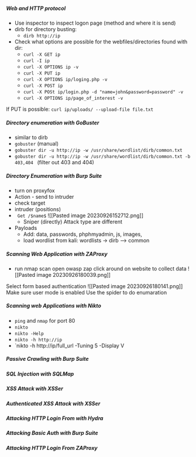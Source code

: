 
##### Web and HTTP protocol 

- Use inspector to inspect logon page (method and where it is send)
- dirb for directory busting:
	- `dirb http://ip `
- Check what options are possible for the webfiles/directories found with dir: 
	- `curl -X GET ip `
	- `curl -I ip `
	- `curl -X OPTIONS ip -v`
	- `curl -X PUT ip `
	- `curl -X OPTIONS ip/loging.php -v `
	- `curl -X POST ip `
	- `curl -X POSt ip/login.php -d "name=john&password=password" -v` 
	- `curl -X OPTIONS ip/page_of_interest -v `

If PUT is possible: `curl ip/uploads/ --upload-file file.txt`


##### Directory enumeration with GoBuster 


- similar to dirb 
- `gobuster`  (manual)
- `gobuster dir -u http://ip -w /usr/share/wordlist/dirb/common.txt `
- `gobuster dir -u http://ip -w /usr/share/wordlist/dirb/common.txt -b 403,404 ` (filter out 403 and 404)





##### Directory Enumeration with Burp Suite 

- turn on proxyfox 
- Action - send to intruder 
- check target 
- intruder (positions)
- ` Get /$name$` ![[Pasted image 20230926152712.png]] 
	- Sniper (directly) Attack type are different 
- Payloads
	- Add: data, passwords, phphmyadmin, js, images, 
	- load wordlist from kali: wordlists -> dirb --> common


##### Scanning Web Application with ZAProxy 

- run nmap scan 
open owasp zap 
click around on website to collect data 
![[Pasted image 20230926180039.png]]

Select form based authentication
![[Pasted image 20230926180141.png]]
Make sure user mode is enabled 
Use the spider to do enumaration 

##### Scanning web Applications with Nikto 

- `ping` and `nmap` for port 80 
- `nikto` 
- `nikto -Help `
- `nikto -h http://ip `
- `nikto -h http://ip/full_url -Tuning 5 -Display V






##### Passive Crawling with Burp Suite 


##### SQL Injection with SQLMap 


##### XSS Attack with XSSer

##### Authenticated XSS Attack with XSSer 

##### Attacking HTTP Login From with Hydra 

##### Attacking Basic Auth with Burp Suite 


##### Attacking HTTP Login From ZAProxy 